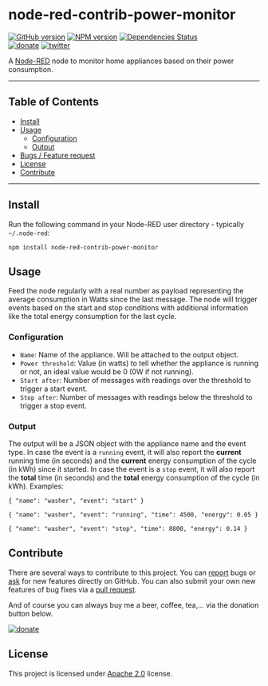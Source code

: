 node-red-contrib-power-monitor
==============================

[![GitHub version](https://badge.fury.io/gh/xoseperez%2Fnode-red-contrib-power-monitor.svg)](http://github.com/xoseperez/node-red-contrib-power-monitor)
[![NPM version](https://badge.fury.io/js/node-red-contrib-power-monitor.svg)](http://www.npmjs.org/package/node-red-contrib-power-monitor)
[![Dependencies Status](https://david-dm.org/xoseperez/node-red-contrib-power-monitor/status.svg)](https://david-dm.org/xoseperez/node-red-contrib-power-monitor)
<br />
[![donate](https://img.shields.io/badge/donate-PayPal-blue.svg)](https://www.paypal.com/cgi-bin/webscr?cmd=_donations&business=xose%2eperez%40gmail%2ecom&lc=US&no_note=0&currency_code=EUR&bn=PP%2dDonationsBF%3abtn_donate_LG%2egif%3aNonHostedGuest)
[![twitter](https://img.shields.io/twitter/follow/xoseperez.svg?style=social)](https://twitter.com/intent/follow?screen_name=xoseperez)

A [Node-RED](http://nodered.org) node to monitor home appliances based on their power consumption.

---

## Table of Contents
* [Install](#install)
* [Usage](#usage)
  * [Configuration](#configuration)
  * [Output](#output)
* [Bugs / Feature request](#bugs--feature-request)
* [License](#license)
* [Contribute](#contribute)

---

## Install

Run the following command in your Node-RED user directory - typically `~/.node-red`:

```
npm install node-red-contrib-power-monitor
```


## Usage

Feed the node regularly with a real number as payload representing the average consumption in Watts since the last message.
The node will trigger events based on the start and stop conditions with additional information like the total energy consumption for the last cycle.


### Configuration

- `Name`: Name of the appliance. Will be attached to the output object.
- `Power threshold`: Value (in watts) to tell whether the appliance is running or not, an ideal value would be 0 (0W if not running).
- `Start after`: Number of messages with readings over the threshold to trigger a start event.
- `Stop after`: Number of messages with readings below the threshold to trigger a stop event.


### Output

The output will be a JSON object with the appliance name and the event type. 
In case the event is a `running` event, it will also report the **current** running time (in seconds) and the **current** energy consumption of the cycle (in kWh) since it started. 
In case the event is a `stop` event, it will also report the **total** time (in seconds) and the **total** energy consumption of the cycle (in kWh). Examples:

`{ "name": "washer", "event": "start" }`

`{ "name": "washer", "event": "running", "time": 4500, "energy": 0.05 }`

`{ "name": "washer", "event": "stop", "time": 8800, "energy": 0.14 }`



## Contribute

There are several ways to contribute to this project. You can [report](http://github.com/xoseperez/node-red-contrib-power-monitor/issues) bugs or [ask](http://github.com/xoseperez/node-red-contrib-power-monitor/issues) for new features directly on GitHub.
You can also submit your own new features of bug fixes via a [pull request](http://github.com/xoseperez/node-red-contrib-power-monitor/pr).

And of course you can always buy me a beer, coffee, tea,... via the donation button below.

[![donate](https://img.shields.io/badge/donate-PayPal-blue.svg)](https://www.paypal.com/cgi-bin/webscr?cmd=_donations&business=xose%2eperez%40gmail%2ecom&lc=US&no_note=0&currency_code=EUR&bn=PP%2dDonationsBF%3abtn_donate_LG%2egif%3aNonHostedGuest)

## License

This project is licensed under [Apache 2.0](http://www.apache.org/licenses/LICENSE-2.0) license.
